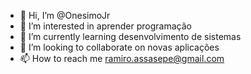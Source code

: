 - 👋 Hi, I’m @OnesimoJr
- 👀 I’m interested in  aprender programação
- 🌱 I’m currently learning  desenvolvimento de sistemas
- 💞️ I’m looking to collaborate on  novas aplicações
- 📫 How to reach me  ramiro.assasepe@gmail.com

<!---
OnesimoJr/OnesimoJr is a ✨ special ✨ repository because its `README.md` (this file) appears on your GitHub profile.
You can click the Preview link to take a look at your changes.
--->
